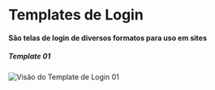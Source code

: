 # Templates de Login
#### São telas de login de diversos formatos para uso em sites

##### Template 01

![Visão do Template de Login 01](https://github.com/romariocavalcante/Templates-de-Login/img/template_01.png "template 01")